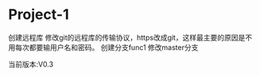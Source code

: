 ﻿# Project-1
创建远程库
修改git的远程库的传输协议，https改成git，这样最主要的原因是不用每次都要输用户名和密码。
创建分支func1
修改master分支

当前版本:V0.3
